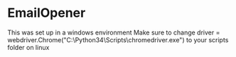 ﻿# EmailOpener
﻿This was set up in a windows environment
﻿Make sure to change driver = webdriver.Chrome("C:\Python34\Scripts\chromedriver.exe") to your scripts folder on linux
